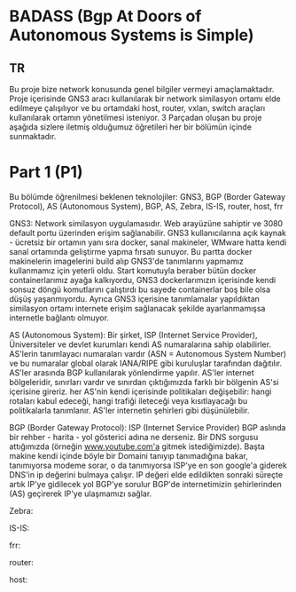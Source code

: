 # BADASS (Bgp At Doors of Autonomous Systems is Simple) 
## TR

Bu proje bize network konusunda genel bilgiler vermeyi amaçlamaktadır. Proje içerisinde GNS3 aracı kullanılarak bir network similasyon ortamı elde edilmeye çalışılıyor ve bu ortamdaki host, router, vxlan, switch araçları kullanılarak ortamın yönetilmesi isteniyor. 3 Parçadan oluşan bu proje aşağıda sizlere iletmiş olduğumuz öğretileri her bir bölümün içinde sunmaktadır.

# Part 1 (P1)
Bu bölümde öğrenilmesi beklenen teknolojiler: GNS3, BGP (Border Gateway Protocol), AS (Autonomous System), BGP, AS, Zebra, IS-IS, router, host, frr

GNS3: Network similasyon uygulamasıdır. Web arayüzüne sahiptir ve 3080 default portu üzerinden erişim sağlanabilir. GNS3 kullanıcılarına açık kaynak - ücretsiz bir ortamın yanı sıra docker, sanal makineler, WMware hatta kendi sanal ortamında geliştirme yapma fırsatı sunuyor. Bu partta docker makinelerin imagelerini build alıp GNS3'de tanımlarını yapmamız kullanmamız için yeterli oldu. Start komutuyla beraber bütün docker containerlarımız ayağa kalkıyordu, GNS3 dockerlarımızın içerisinde kendi sonsuz döngü komutlarını çalıştırdı bu sayede containerlar boş bile olsa düşüş yaşanmıyordu. Ayrıca GNS3 içerisine tanımlamalar yapıldıktan similasyon ortamı internete erişim sağlanacak şekilde ayarlanmamışsa internetle bağlantı olmuyor.

AS (Autonomous System): Bir şirket, ISP (Internet Service Provider), Üniversiteler ve devlet kurumları kendi AS numaralarına sahip olabilirler. AS'lerin tanımlayacı numaraları vardır (ASN = Autonomous System Number) ve bu numaralar global olarak IANA/RIPE gibi kuruluşlar tarafından dağıtılır. AS'ler arasında BGP kullanılarak yönlendirme yapılır. AS'ler internet bölgeleridir, sınırları vardır ve sınırdan çıktığımızda farklı bir bölgenin AS'si içerisine gireriz. her AS'nin kendi içerisinde politikaları değişebilir: hangi rotaları kabul edeceği, hangi trafiği ileteceği veya kısıtlayacağı bu politikalarla tanımlanır. AS'ler internetin şehirleri gibi düşünülebilir.

BGP (Border Gateway Protocol): ISP (Internet Service Provider) BGP aslında bir rehber - harita - yol gösterici adına ne derseniz. Bir DNS sorgusu attığımızda (örneğin www.youtube.com'a gitmek istediğimizde). Başta makine kendi içinde böyle bir Domaini tanıyıp tanımadığına bakar, tanımıyorsa modeme sorar, o da tanımıyorsa ISP'ye en son google'a giderek DNS'in ip değerini bulmaya çalışır. IP değeri elde edildikten sonraki süreçte artık IP'ye gidilecek yol BGP'ye sorulur BGP'de internetimizin şehirlerinden (AS) geçirerek IP'ye ulaşmamızı sağlar.

Zebra: 

IS-IS: 

frr: 

router: 

host: 
